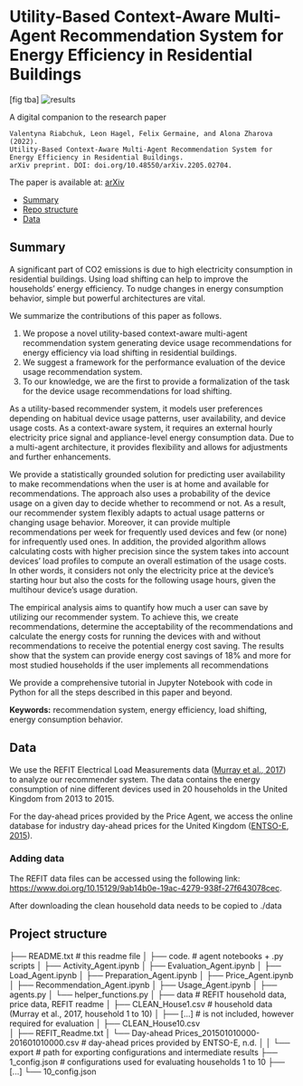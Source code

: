 # Utility-Based Context-Aware Multi-Agent Recommendation System for Energy Efficiency in Residential Buildings

[fig tba]
![results](/figures/agents.jpg)

A digital companion to the research paper 

```
Valentyna Riabchuk, Leon Hagel, Felix Germaine, and Alona Zharova (2022). 
Utility-Based Context-Aware Multi-Agent Recommendation System for Energy Efficiency in Residential Buildings. 
arXiv preprint. DOI: doi.org/10.48550/arXiv.2205.02704.
```
The paper is available at: [arXiv](https://doi.org/10.48550/arXiv.2205.02704)

- [Summary](#summary)
- [Repo structure](#repo-structure)
- [Data](#data)

## Summary 

A significant part of CO2 emissions is due to high electricity consumption in residential buildings. Using load shifting can help to improve the households’ energy efficiency. To nudge changes in energy consumption behavior, simple but powerful architectures are vital. 

We summarize the contributions of this paper as follows. 
1. We propose a novel utility-based context-aware multi-agent recommendation system generating device usage recommendations for energy efficiency via load shifting in residential buildings. 
2. We suggest a framework for the performance evaluation of the device usage recommendation system. 
3. To our knowledge, we are the first to provide a formalization of the task for the device usage recommendations for load shifting.

As a utility-based recommender system, it models user preferences depending on habitual device usage patterns, user availability, and device usage costs. As a context-aware system, it requires an external hourly electricity price signal and appliance-level energy consumption data. Due to a multi-agent architecture, it provides flexibility and allows for adjustments and further enhancements. 

We provide a statistically grounded solution for predicting user availability to make recommendations when the user is at home and available for recommendations. The approach also uses a probability of the device usage on a given day to decide whether to recommend or not. As a result, our recommender system flexibly adapts to actual usage patterns or changing usage behavior. Moreover, it can provide multiple recommendations per week for frequently used devices and few (or none) for infrequently used ones. In addition, the provided algorithm allows calculating costs with higher precision since the system takes into account devices’ load profiles to compute an overall estimation of the usage costs. In other words, it considers not only the electricity price at the device’s starting hour but also the costs for the following usage hours, given the multihour device’s usage duration.

The empirical analysis aims to quantify how much a user can save by utilizing our recommender system. To achieve this, we create recommendations, determine the acceptability of the recommendations and calculate the energy costs for running the devices with and without recommendations to receive the potential energy cost saving. The results show that the system can provide energy cost savings of 18% and more for most studied households if the user implements all recommendations

We provide a comprehensive tutorial in Jupyter Notebook with code in Python for all the steps described in this paper and beyond.

**Keywords:** recommendation system, energy efficiency, load shifting, energy consumption behavior.

## Data

We use the REFIT Electrical Load Measurements data ([Murray et al., 2017](https://www.nature.com/articles/sdata2016122)) to analyze our recommender system. The data contains the energy consumption of nine different devices used in 20 households in the United Kingdom from 2013 to 2015. 

For the day-ahead prices provided by the Price Agent, we access the online database for industry day-ahead prices for the United Kingdom ([ENTSO-E, 2015](https://transparency.entsoe.eu/transmission-domain/r2/dayAheadPrices/show)). 

### Adding data

The REFIT data files can be accessed using the following link: https://www.doi.org/10.15129/9ab14b0e-19ac-4279-938f-27f643078cec.

After downloading the clean household data needs to be copied to ./data

## Project structure

├── README.txt                                                  # this readme file
│
├── code.                                                       # agent notebooks + .py scripts
│   ├── Activity_Agent.ipynb
│   ├── Evaluation_Agent.ipynb
│   ├── Load_Agent.ipynb
│   ├── Preparation_Agent.ipynb
│   ├── Price_Agent.ipynb
│   ├── Recommendation_Agent.ipynb
│   ├── Usage_Agent.ipynb
│   ├── agents.py
│   └── helper_functions.py
│
├── data                                                        # REFIT household data, price data, REFIT readme
│   ├── CLEAN_House1.csv                                            # household data (Murray et al., 2017, household 1 to 10) 
│   ├── [...]                                                       # is not included, however required for evaluation
│   ├── CLEAN_House10.csv                                           
│   ├── REFIT_Readme.txt
│   └── Day-ahead Prices_201501010000-201601010000.csv              # day-ahead prices provided by ENTSO-E, n.d.
│
│
└── export                                                      # path for exporting configurations and intermediate results
    ├── 1_config.json                                               # configurations used for evaluating households 1 to 10
    ├── [...]
    └── 10_config.json
